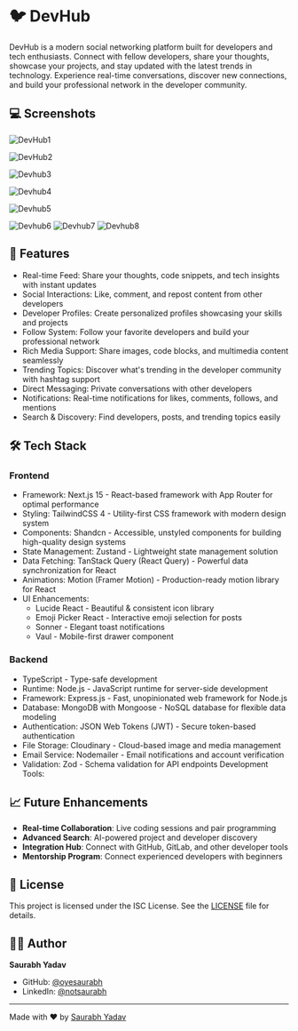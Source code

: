 # 🐦 DevHub

DevHub is a modern social networking platform built for developers and tech enthusiasts. Connect with fellow developers, share your thoughts, showcase your projects, and stay updated with the latest trends in technology. Experience real-time conversations, discover new connections, and build your professional network in the developer community.

## 💻 Screenshots

![DevHub1](https://github.com/user-attachments/assets/f22dfb02-90a0-4f20-bdf5-e7ffdf6176ea)
<br>

![DevHub2](https://github.com/user-attachments/assets/3da31b78-d78b-4f96-911e-9e8268163c6d)
<br>

![Devhub3](https://github.com/user-attachments/assets/6d55c2c4-71f2-4e5a-afc7-ac7f109343f7)
<br>

![Devhub4](https://github.com/user-attachments/assets/a634a545-48a9-409b-b11f-ab98a813c06f)
<br>

![Devhub5](https://github.com/user-attachments/assets/6db94711-ed1a-4473-a3ab-07b7e67e3fa0)
<br>

![Devhub6](https://github.com/user-attachments/assets/79318d85-f6cb-403f-bb8d-70c8baf35aa7)
![Devhub7](https://github.com/user-attachments/assets/4f9b4849-70ac-473e-bd35-83958d677bf4)
![Devhub8](https://github.com/user-attachments/assets/d4cd82c2-de48-45eb-8ff3-c0419670bd9e)
<br>

## 🌟 Features

- Real-time Feed: Share your thoughts, code snippets, and tech insights with instant updates
- Social Interactions: Like, comment, and repost content from other developers
- Developer Profiles: Create personalized profiles showcasing your skills and projects
- Follow System: Follow your favorite developers and build your professional network
- Rich Media Support: Share images, code blocks, and multimedia content seamlessly
- Trending Topics: Discover what's trending in the developer community with hashtag support
- Direct Messaging: Private conversations with other developers
- Notifications: Real-time notifications for likes, comments, follows, and mentions
- Search & Discovery: Find developers, posts, and trending topics easily

## 🛠️ Tech Stack

### Frontend

- Framework: Next.js 15 - React-based framework with App Router for optimal performance
- Styling: TailwindCSS 4 - Utility-first CSS framework with modern design system
- Components: Shandcn - Accessible, unstyled components for building high-quality design systems
- State Management: Zustand - Lightweight state management solution
- Data Fetching: TanStack Query (React Query) - Powerful data synchronization for React
- Animations: Motion (Framer Motion) - Production-ready motion library for React
- UI Enhancements:
  - Lucide React - Beautiful & consistent icon library
  - Emoji Picker React - Interactive emoji selection for posts
  - Sonner - Elegant toast notifications
  - Vaul - Mobile-first drawer component

### Backend

- TypeScript - Type-safe development
- Runtime: Node.js - JavaScript runtime for server-side development
- Framework: Express.js - Fast, unopinionated web framework for Node.js
- Database: MongoDB with Mongoose - NoSQL database for flexible data modeling
- Authentication: JSON Web Tokens (JWT) - Secure token-based authentication
- File Storage: Cloudinary - Cloud-based image and media management
- Email Service: Nodemailer - Email notifications and account verification
- Validation: Zod - Schema validation for API endpoints
  Development Tools:

## 📈 Future Enhancements

- **Real-time Collaboration**: Live coding sessions and pair programming
- **Advanced Search**: AI-powered project and developer discovery
- **Integration Hub**: Connect with GitHub, GitLab, and other developer tools
- **Mentorship Program**: Connect experienced developers with beginners

## 📝 License

This project is licensed under the ISC License. See the [LICENSE](./LICENSE) file for details.

## 👨‍💻 Author

**Saurabh Yadav**

- GitHub: [@oyesaurabh](https://github.com/oyesaurabh)
- LinkedIn: [@notsaurabh](https://linkedin.com/in/notsaurabh)

---

Made with ❤️ by [Saurabh Yadav](https://github.com/oyesaurabh)
